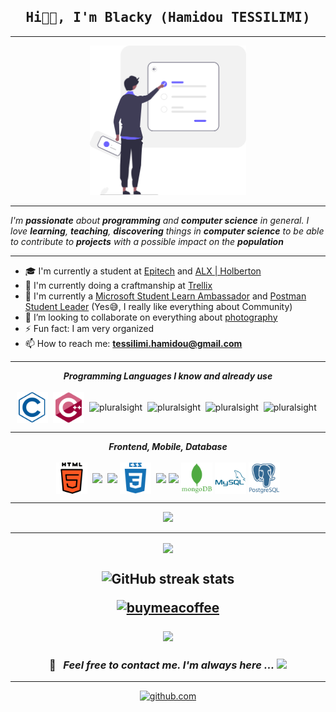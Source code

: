 <h2 align='center'>
  <samp>
    <strong>Hi🤙🏿, I'm Blacky (Hamidou TESSILIMI)</strong>
  </samp>
</h2>

---

<p align="center">
<img src="assets/init.svg" width="250">
</p>

---

<p>
  <i>

I'm **passionate** about **programming** and **computer science** in general.
I love ***learning***, ***teaching***, ***discovering*** things in ***computer science*** to be able to contribute to ***projects*** with a possible impact on the ***population***

  </i>
</p>

---

- 🎓 I'm currently a student at [Epitech](https://epitech.bj) and [ALX | Holberton](https://www.alxafrica.com/programme_post/full-stack-software-engineer/)
- 💫 I'm currently doing a craftmanship at [Trellix](http://trellix.io/)
- 💫 I'm currently a [Microsoft Student Learn Ambassador](https://studentambassadors.microsoft.com/) and [Postman Student Leader](https://www.postman.com/company/student-program/) (Yes😅, I really like everything about Community)
- 📸 I’m looking to collaborate on everything about [photography](https://www.hamidoutessilimi.me/model)
- ⚡ Fun fact: I am very organized
- 📫 How to reach me: **tessilimi.hamidou@gmail.com**

---

<p align="center">
<i><b>Programming Languages I know and already use</b></i>
  <br><br>
  <img align="center" src="languages/c.svg" alt="pluralsight" width="50px">&nbsp;
  <img align="center" src="languages/cplusplus.svg" width="50px" />&nbsp;
  <img align="center" src="https://cdn.jsdelivr.net/gh/devicons/devicon/icons/javascript/javascript-original.svg" alt="pluralsight" width="50px">&nbsp;
  <img align="center" src="https://cdn.jsdelivr.net/gh/devicons/devicon/icons/python/python-original.svg" alt="pluralsight" width="50px">&nbsp;
  <img align="center" src="https://cdn.jsdelivr.net/gh/devicons/devicon/icons/typescript/typescript-original.svg" alt="pluralsight" width="50px">&nbsp;
  <img align="center" src="https://cdn.jsdelivr.net/gh/devicons/devicon/icons/php/php-original.svg" alt="pluralsight" width="50px">&nbsp;
</p>

<hr>

<p align="center">
<i><b>Frontend, Mobile, Database</b></i>
  <br><br>
  <img align="center" src="languages/html-5.svg" width="50px" />&nbsp;
  <img align="center" src="https://cdn.jsdelivr.net/gh/devicons/devicon/icons/react/react-original.svg" width="50px" />&nbsp;
  <img align="center" src="https://cdn.jsdelivr.net/gh/devicons/devicon/icons/nextjs/nextjs-original.svg" width="50px"/>
  <img align="center" src="languages/css3.svg" width="50px" />&nbsp;
  <img align="center" src="https://cdn.jsdelivr.net/gh/devicons/devicon/icons/googlecloud/googlecloud-original.svg" width="50px"/>
  <img align="center" src="https://cdn.jsdelivr.net/gh/devicons/devicon/icons/heroku/heroku-original.svg" width="50px"/>
  <img align="center" src="languages/mongodb.svg" width="50px"/>
  <img align="center" src="languages/mysql.svg" width="50px"/>
  <img align="center" src="languages/postgresql.svg" width="50px"/>
</p>

---

<p align="center">
  <img alig src="https://github-profile-trophy.vercel.app/?username=blacky-yg&theme=onedark" />
</p>

---

<p align="center">

  <a href="https://metrics.lecoq.io/blacky-yg">
    <img align="center" src="https://metrics.lecoq.io/blacky-yg" />
  </a>

</p>

<h2 align='center'>

![GitHub streak stats](https://github-readme-streak-stats.herokuapp.com/?user=blacky-yg)

[<img src='https://cdn.jsdelivr.net/npm/simple-icons@3.0.1/icons/buymeacoffee.svg' alt='buymeacoffee' height='40'>](https://www.buymeacoffee.com/blacky)

![](https://komarev.com/ghpvc/?username=blacky-yg&color=green&label=Watchers)

<h3 align="center">

📝 &nbsp; ***Feel free to contact me. I'm always here ...*** <img src="https://media.giphy.com/media/WUlplcMpOCEmTGBtBW/giphy.gif" width="30">

</h3>

<hr>

<div align="center">

<a href="https://github.com/blacky-yg" target="_blank"><img src="https://cdn.jsdelivr.net/npm/simple-icons@3.0.1/icons/github.svg" alt="github.com" width="30"></a>

</div>